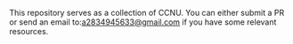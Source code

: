 This repository serves as a collection of CCNU. You can either submit a PR or send an email to:a2834945633@gmail.com if you have some relevant resources. 
